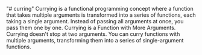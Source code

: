 "# curring" 
Currying is a functional programming concept where a function that takes multiple arguments is transformed into a 
series of functions, each taking a single argument. Instead of passing all arguments at once, you pass them 
one by one.
Currying is  a Function with More Arguments.
Currying doesn't stop at two arguments. You can curry functions with multiple arguments, transforming them into a
 series of single-argument functions.

 